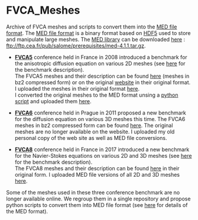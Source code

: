 # FVCA_Meshes
Archive of FVCA meshes and scripts to convert them into the [MED file format](https://docs.salome-platform.org/8/dev/MEDCoupling/med-file.html).
The [MED file format](https://docs.salome-platform.org/8/dev/MEDCoupling/med-file.html) is a binary format based on [HDF5](https://www.hdfgroup.org/solutions/hdf5/) used to store and manipulate large meshes.
The [MED library](ftp://ftp.cea.fr/pub/salome/prerequisites/med-4.1.1.tar.gz) can be downloaded [here](ftp://ftp.cea.fr/pub/salome/prerequisites/med-4.1.1.tar.gz) : ftp://ftp.cea.fr/pub/salome/prerequisites/med-4.1.1.tar.gz.  

- [**FVCA5**](https://www.i2m.univ-amu.fr/fvca5/) conference held in France in 2008 introduced a benchmark for the anisotropic diffusion equation on various 2D meshes (see [here](https://www.i2m.univ-amu.fr/fvca5/benchmark/bench.pdf) for the benchmark description).  
The FVCA5 meshes and their description can be found [here](https://github.com/wareHHOuse/fvca-meshes/tree/master/FVCA5) (meshes in bz2 compressed form) or on the original [website](https://www.i2m.univ-amu.fr/fvca5/benchmark/Meshes/index.html) in their original format. I uploaded the meshes in their original format [here](./FVCA5/OriginalMeshes).  
I converted the original meshes to the MED format unsing a [python script](./FVCA5/MEDFiles/convert_2Dmsh_to_med.py) and uploaded them [here](./FVCA5/MEDFiles).  

- [**FVCA6**](http://fvca6.fs.cvut.cz/) conference held in Prague in 2011 proposed a new benchmark for the diffusion equation on various 3D meshes this time.
The FVCA6 meshes in bz2 compressed form can be found [here](https://github.com/wareHHOuse/fvca-meshes/tree/master/FVCA6). The original meshes are no longer available on the website. I uploaded my old personal copy of the web site as well as MED file conversions.  

- [**FVCA8**](https://indico.math.cnrs.fr/event/1299/) conference held in France in 2017 introduced a new benchmark for the Navier-Stokes equations on various 2D and 3D meshes (see [here](https://github.com/FranckBoyer/FVCA8_Benchmark/blob/master/Benchmark.pdf) for the benchmark description).  
The FVCA8 meshes and their description can be found [here](https://github.com/FranckBoyer/FVCA8_Benchmark/tree/master/Meshes) in their original form. I uploaded MED file versions of all 2D and 3D meshes [here](FVCA8/MEDFiles).   

Some of the meshes used in these three conference benchmark are no longer available online. We regroup them in a single repository and propose python scripts to convert them into MED file format (see [here](https://www.salome-platform.org/user-section/about/med) for details of the MED format).  


